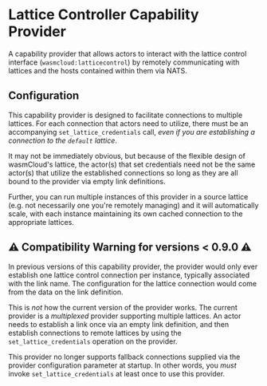 # Lattice Controller Capability Provider

A capability provider that allows actors to interact with the lattice control interface (`wasmcloud:latticecontrol`) by
remotely communicating with lattices and the hosts contained within them via NATS.

## Configuration
This capability provider is designed to facilitate connections to multiple lattices. For each connection that actors need to utilize, there must be an accompanying `set_lattice_credentials` call, _even if you are establishing a connection to the `default` lattice_.

It may not be immediately obvious, but because of the flexible design of wasmCloud's lattice, the actor(s) that set credentials need not be the same actor(s) that utilize the established connections so long as they are all bound to the provider via empty link definitions.

Further, you can run multiple instances of this provider in a source lattice (e.g. not necessarily one you're remotely managing) and it will automatically scale, with each instance maintaining its own cached connection to the appropriate lattices.

## ⚠️ Compatibility Warning for versions < 0.9.0 ⚠️
In previous versions of this capability provider, the provider would only ever establish one lattice control connection per instance, typically associated with the link name. The configuration for the lattice connection would come from the data on the link definition.

This is _not_ how the current version of the provider works. The current provider is a _multiplexed_ provider supporting multiple lattices. An actor needs to establish a link once via an empty link definition, and then establish connections to remote lattices by using the `set_lattice_credentials` operation on the provider.

This provider no longer supports fallback connections supplied via the provider configuration parameter at startup. In other words, you _must_ invoke `set_lattice_credentials` at least once to use this provider.



